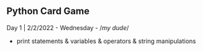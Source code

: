 ## Python Card Game

Day 1 | 2/2/2022 - Wednesday - /*my dude*/

- print statements & variables & operators & string manipulations

